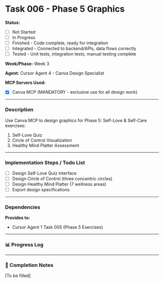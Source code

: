 # Task 006 - Phase 5 Graphics

**Status:** 
- [ ] Not Started
- [ ] In Progress
- [ ] Finished - Code complete, ready for integration
- [ ] Integrated - Connected to backend/APIs, data flows correctly
- [ ] Tested - Unit tests, integration tests, manual testing complete

**Week/Phase:** Week 3

**Agent:** Cursor Agent 4 - Canva Design Specialist

**MCP Servers Used:**
- [X] Canva MCP (MANDATORY - exclusive use for all design work)

---

### Description

Use Canva MCP to design graphics for Phase 5: Self-Love & Self-Care exercises:
1. Self-Love Quiz
2. Circle of Control Visualization
3. Healthy Mind Platter Assessment

---

### Implementation Steps / Todo List

- [ ] Design Self-Love Quiz interface
- [ ] Design Circle of Control (three concentric circles)
- [ ] Design Healthy Mind Platter (7 wellness areas)
- [ ] Export design specifications

---

### Dependencies

**Provides to:**
- Cursor Agent 1 Task 005 (Phase 5 Exercises)

---

### 📊 Progress Log

---

### 🏁 Completion Notes

[To be filled]

